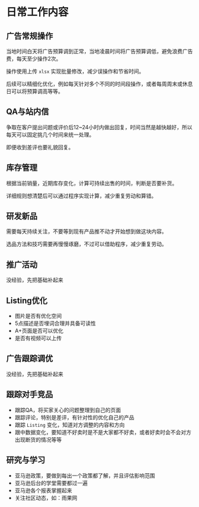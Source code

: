 # 日常工作内容


## 广告常规操作

当地时间白天将广告预算调到正常，当地凌晨时间将广告预算调低，避免浪费广告费，每天至少操作2次。

操作使用上传 `xlsx` 实现批量修改，减少误操作和节省时间。

后续可以精细化优化，例如每天针对多个不同的时间段操作，或者每周周末或休息日可以将预算调高等等。


## QA与站内信

争取在客户提出问题或评价后12~24小时内做出回复，时间当然是越快越好，所以每天可以固定挑几个时间来统一处理。

即便收到差评也要礼貌回复。


## 库存管理

根据当前销量，近期库存变化，计算可持续出售的时间，判断是否要补货。

详细规则想清楚后可以通过程序实现计算，减少重复劳动和算错。


## 研发新品

需要每天持续关注，不要等到现有产品推不动才开始想到做这块内容。

选品方法和技巧需要再慢慢琢磨，不过可以借助程序，减少重复劳动。


## 推广活动

没经验，先把基础补起来


## Listing优化

- 图片是否有优化空间
- 5点描述是否埋词合理并具备可读性
- A+页面是否可以优化
- 是否有视频可以上传


## 广告跟踪调优

没经验，先把基础补起来


## 跟踪对手竞品

- 跟踪QA，将买家关心的问题整理到自己的页面
- 跟踪评论，特别是差评，有针对性的优化自己的产品
- 跟踪 `Listing` 变化，知道对方调整的内容和方向
- 跟中数据变化，要知道不好卖时是不是大家都不好卖，或者好卖时会不会对方出现断货的情况等等


## 研究与学习

- 亚马逊政策，要做到每出一个政策都了解，并且评估影响范围
- 亚马逊后台的学堂需要都过一遍
- 亚马逊各个报表掌握起来
- 关注社区动态，如：雨果网